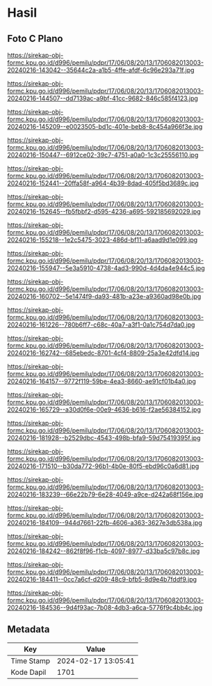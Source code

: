 # Hasil

## Foto C Plano

https://sirekap-obj-formc.kpu.go.id/d996/pemilu/pdpr/17/06/08/20/13/1706082013003-20240216-143042--35644c2a-a1b5-4ffe-afdf-6c96e293a71f.jpg

https://sirekap-obj-formc.kpu.go.id/d996/pemilu/pdpr/17/06/08/20/13/1706082013003-20240216-144507--dd7139ac-a9bf-41cc-9682-846c585f4123.jpg

https://sirekap-obj-formc.kpu.go.id/d996/pemilu/pdpr/17/06/08/20/13/1706082013003-20240216-145209--e0023505-bd1c-401e-beb8-8c454a966f3e.jpg

https://sirekap-obj-formc.kpu.go.id/d996/pemilu/pdpr/17/06/08/20/13/1706082013003-20240216-150447--6912ce02-39c7-4751-a0a0-1c3c25556110.jpg

https://sirekap-obj-formc.kpu.go.id/d996/pemilu/pdpr/17/06/08/20/13/1706082013003-20240216-152441--20ffa58f-a964-4b39-8dad-405f5bd3689c.jpg

https://sirekap-obj-formc.kpu.go.id/d996/pemilu/pdpr/17/06/08/20/13/1706082013003-20240216-152645--fb5fbbf2-d595-4236-a695-592185692029.jpg

https://sirekap-obj-formc.kpu.go.id/d996/pemilu/pdpr/17/06/08/20/13/1706082013003-20240216-155218--1e2c5475-3023-486d-bf11-a6aad9d1e099.jpg

https://sirekap-obj-formc.kpu.go.id/d996/pemilu/pdpr/17/06/08/20/13/1706082013003-20240216-155947--5e3a5910-4738-4ad3-990d-4d4da4e944c5.jpg

https://sirekap-obj-formc.kpu.go.id/d996/pemilu/pdpr/17/06/08/20/13/1706082013003-20240216-160702--5e1474f9-da93-481b-a23e-a9360ad98e0b.jpg

https://sirekap-obj-formc.kpu.go.id/d996/pemilu/pdpr/17/06/08/20/13/1706082013003-20240216-161226--780b6ff7-c68c-40a7-a3f1-0a1c754d7da0.jpg

https://sirekap-obj-formc.kpu.go.id/d996/pemilu/pdpr/17/06/08/20/13/1706082013003-20240216-162742--685ebedc-8701-4cf4-8809-25a3e42dfd14.jpg

https://sirekap-obj-formc.kpu.go.id/d996/pemilu/pdpr/17/06/08/20/13/1706082013003-20240216-164157--9772f119-59be-4ea3-8660-ae91cf01b4a0.jpg

https://sirekap-obj-formc.kpu.go.id/d996/pemilu/pdpr/17/06/08/20/13/1706082013003-20240216-165729--a30d0f6e-00e9-4636-b616-f2ae56384152.jpg

https://sirekap-obj-formc.kpu.go.id/d996/pemilu/pdpr/17/06/08/20/13/1706082013003-20240216-181928--b2529dbc-4543-498b-bfa9-59d75419395f.jpg

https://sirekap-obj-formc.kpu.go.id/d996/pemilu/pdpr/17/06/08/20/13/1706082013003-20240216-171510--b30da772-96b1-4b0e-80f5-ebd96c0a6d81.jpg

https://sirekap-obj-formc.kpu.go.id/d996/pemilu/pdpr/17/06/08/20/13/1706082013003-20240216-183239--66e22b79-6e28-4049-a9ce-d242a68f156e.jpg

https://sirekap-obj-formc.kpu.go.id/d996/pemilu/pdpr/17/06/08/20/13/1706082013003-20240216-184109--944d7661-22fb-4606-a363-3627e3db538a.jpg

https://sirekap-obj-formc.kpu.go.id/d996/pemilu/pdpr/17/06/08/20/13/1706082013003-20240216-184242--862f8f96-f1cb-4097-8977-d33ba5c97b8c.jpg

https://sirekap-obj-formc.kpu.go.id/d996/pemilu/pdpr/17/06/08/20/13/1706082013003-20240216-184411--0cc7a6cf-d209-48c9-bfb5-8d9e4b7fddf9.jpg

https://sirekap-obj-formc.kpu.go.id/d996/pemilu/pdpr/17/06/08/20/13/1706082013003-20240216-184536--9d4f93ac-7b08-4db3-a6ca-5776f9c4bb4c.jpg


## Metadata

| Key        | Value               |
| ---------- | ------------------- |
| Time Stamp | 2024-02-17 13:05:41 |
| Kode Dapil | 1701                |



